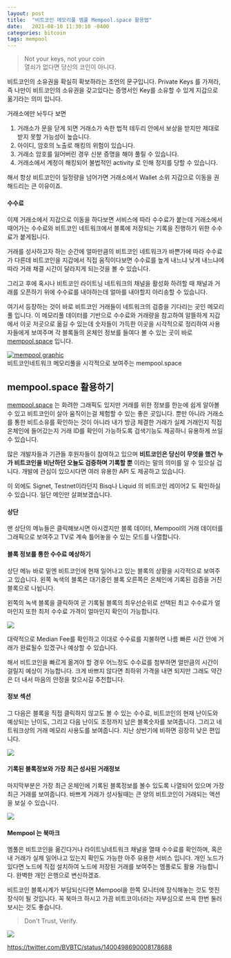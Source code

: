 ```yaml
---
layout: post
title:  "비트코인 메모리풀 멤풀 Mempool.space 활용법"
date:   2021-08-10 11:30:10 -0400
categories: bitcoin
tags: mempool
---
```


>Not your keys, not your coin<br>
>열쇠가 없다면 당신의 코인이 아니다.

비트코인의 소유권을 확실히 확보하라는 조언의 문구입니다.  Private Keys 를 가져라, 즉 나만이 비트코인의 소유권을 갖고있다는 증명서인 Key를 소유할 수 있게 지갑으로 옮기라는 의미 입니다.  

거래소에만 놔두다 보면 <br>
1. 거래소가 문을 닫게 되면 거래소가 속한 법적 테두리 안에서 보상을 받지만 제대로 받지 못할 가능성이 높습니다.
2. 아이디, 암호의 노출로 해킹의 위험이 있습니다.
3. 거래소 암호를 잃어버린 경우 신분 증명을 해야 풀릴 수 있습니다.
4. 거래소에서 계정이 해킹되어 불법적인 activity 로 인해 정지를 당할 수 있습니다.

해서 항상 비트코인이 일정량을 넘어가면 거래소에서 Wallet 소위 지갑으로 이동을 권해드리는 큰 이유이죠.

#### 수수료

이제 거래소에서 지갑으로 이동을 하다보면 서비스에 따라 수수료가 붙는데 거래소에서 때어가는 수수료와 비트코인 네트워크에서 블록에 저장되는 기록을 진행하기 위한 수수료가 붙게됩니다.

거래를 성사하고자 하는 순간에 얼마만큼의 비트코인 네트워크가 바쁜가에 따라 수수료가 다른데 비트코인을 지갑에서 직접 움직이다보면 수수료를 높게 내느냐 낮게 내느냐에 따라 거래 채결 시간이 달라지게 되는것을 볼 수 있습니다.

그리고 후에 혹시나 비트코인 라이트닝 네트워크의 채널을 활성화 하려할 때 채널과 거래를 오픈하기 위에 수수료를 내야하는데 얼마를 내야할지 아리송할 수 있습니다.

여기서 등장하는 것이 바로 비트코인 거래들이 네트워크의 검증을 기다리는 곳인 메모리풀 입니다.  이 메모리풀 데이터를 기반으로 수수료와 거래량을 참고하여 알뜰하게 지갑에서 이곳 저곳으로 옮길 수 있는데 숫자들이 가득한 이곳을 시각적으로 정리하여 사용자들에게 보여주며 각 블록들의 온체인 정보를 들여다 볼 수 있는 곳이 바로 [mempool.space](https://mempool.space) 입니다.

[![mempool graphic](https://i.ibb.co/myDNYKT/Screen-Shot-22.jpg)](https://mempool.space)<br>비트코인네트워크 메모리풀을 시각적으로 보여주는 mempool.space

## mempool.space 활용하기
[mempool.space](https://mempool.space) 는 화려한 그래픽도 있지만 거래를 위한 정보를 한눈에 쉽게 알아볼 수 있고 비트코인이 살아 움직이는걸 체험할 수 있는 좋은 곳입니다.  뿐만 아니라 거래소를 통한 비트소유를 확인하는 것이 아니라 내가 방금 체결한 거래가 실제 거래인지 직접 온체인에 들어갔는지 거래 ID를 확인이 가능하도록 검색기능도 제공하니 유용하게 쓰일 수 있습니다.

많은 개발자들과 기관들 후원자들이 참여하고 있으며 **비트코인은 당신이 무엇을 했건 누가 비트코인을 비난하던 오늘도 검증하며 기록할 뿐** 이라는 말의 의미를 알 수 있으실 겁니다.  개발에 관심이 있으시다면 여러 유용한 API 도 제공하고 있습니다.

이 외에도 Signet, Testnet이라던지 Bisq나 Liquid 의 비트코인 레이어2 도 확인하실 수 있습니다.  일단 메인만 살펴보겠습니다.

#### 상단
맨 상단의 메뉴들은 클릭해보시면 아시겠지만 블록 데이터, Mempool의 거래 데이터를 그래픽으로 보여주고 TV로 계속 틀어놓을 수 있는 모드를 나열합니다.

#### 블록 정보를 통한 수수료 예상하기
상단 메뉴 바로 밑엔 비트코인에 현재 일어나고 있는 블록의 상황을 시각적으로 보여주고 있습니다.  왼쪽 녹색의 블록은 대기중인 블록 오른쪽은 온체인에 기록된 검증을 거친 블록으로 나뉩니다.

왼쪽의 녹색 블록을 클릭하여 곧 기록될 블록의 최우선순위로 선택된 최고 수수료가 얼마인지 또한 최저 수수료 가격이 얼마인지 확인이 가능합니다.

![](https://i.ibb.co/D8BGc6d/Screen-Shot-23.jpg)

대략적으로 Median Fee를 확인하고 이대로 수수료를 지불하면 나름 빠른 시간 안에 거래가 완료될수 있겠구나 예상할 수 있습니다.

해서 비트코인을 빠르게 옮겨야 할 경우 어느정도 수수료를 첨부하면 얼만큼의 시간이 걸릴지 예상이 가능합니다.  크게 바쁘지 않다면 최하위 가격을 내면 되지만 그래도 약간은 더 내서 마음의 안정을 찾으시길 추천합니다.

#### 정보 섹션

그 다음은 블록을 직접 클릭하지 않고도 볼 수 있는 수수료, 비트코인의 현재 난이도와 예상되는 난이도, 그리고 다음 난이도 조정까지 남은 블록숫자를 보여줍니다.  그리고 네트워크상의 거래 메모리 사용도를 보여줍니다.  지난 상반기에 비하면 굉장히 낮은 편입니다.

![](https://i.ibb.co/vkKM1hn/Screen-Shot-28.jpg)

#### 기록된 블록정보와 가장 최근 성사된 거래정보

마지막부분은 가장 최근 온체인에 기록된 블록정보를 볼수 있도록 나열되어 있으며 가장 최근 거래를 보여줍니다.  바쁘게 거래가 성사될때는 큰 양의 비트코인이 거래되는 액션을 보실 수 있습니다.

![](https://i.ibb.co/drZKjY1/Screen-Shot-29.jpg)

#### Mempool 는 북마크

멤풀은 비트코인을 옮긴다거나 라이트닝네트워크 채널을 열때 수수료를 확인하며, 혹은 내 거래가 실제 일어나고 있는지 확인도 가능한 아주 유용한 서비스 입니다.  개인 노드가 있다면 노드에 직접 설치하여 노드에 저장된 거래를 보여주는 멤풀로도 활용 가능합니다. 완벽한 개인 은행으로 변신하겠죠.  

비트코인 블록시계가 부담되신다면 Mempool을 한쪽 모니터에 장식해놓는 것도 멋진 장식이 될 것입니다.  꼭 북마크 하시고 가끔 비트코이너라는 자부심으로 쓰윽 한번 둘러보시는 것도 좋습니다.

>Don't Trust, Verify.

![](https://i.ibb.co/Dpx99Yd/Screen-Shot-30.jpg)

<https://twitter.com/BVBTC/status/1400498690008178688>

<lightning-widget name="OneBit" accent="#206acb" to="toxicnotify61@walletofsatoshi.com" image="https://secure.gravatar.com/avatar/07e22939e7672b38c56615068c4c715f?size=200&default=mm&rating=g" />
<script src="https://embed.twentyuno.net/js/app.js"></script>
